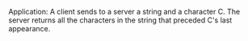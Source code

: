 Application: A client sends to a server a string and a character C.
The server returns all the characters in the string that preceded C's last appearance.
